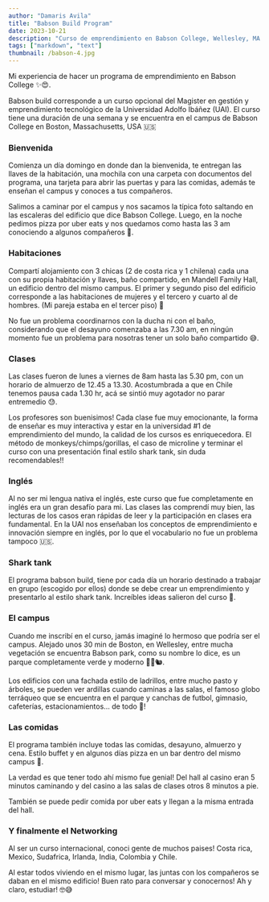 ```yaml
---
author: "Damaris Avila"
title: "Babson Build Program"
date: 2023-10-21
description: "Curso de emprendimiento en Babson College, Wellesley, MA."
tags: ["markdown", "text"]
thumbnail: /babson-4.jpg
---
```


Mi experiencia de hacer un programa de emprendimiento en Babson College <span class="emojify">:sparkles::heart_eyes:</span>.

Babson build corresponde a un curso opcional del Magister en gestión y emprendimiento tecnológico de la Universidad Adolfo Ibáñez (UAI). El curso tiene una duración de una semana y se encuentra en el campus de Babson College en Boston, Massachusetts, USA 🇺🇸 

### Bienvenida
Comienza un día domingo en donde dan la bienvenida, te entregan las llaves de la habitación, una mochila con una carpeta con documentos del programa, una tarjeta para abrir las puertas y para las comidas, además te enseñan el campus y conoces a tus compañeros. 

Salimos a caminar por el campus y nos sacamos la típica foto saltando en las escaleras del edificio que dice Babson College. Luego, en la noche pedimos pizza por uber eats y nos quedamos como hasta las 3 am conociendo a algunos compañeros 🍕.


### Habitaciones
Compartí alojamiento con 3 chicas (2 de costa rica y 1 chilena) cada una con su propia habitación y llaves, baño compartido, en Mandell Family Hall, un edificio dentro del mismo campus. El primer y segundo piso del edificio corresponde a las habitaciones de mujeres y el tercero y cuarto al de hombres. (Mi pareja estaba en el tercer piso) 🏨

No fue un problema coordinarnos con la ducha ni con el baño, considerando que el desayuno comenzaba a las 7.30 am, en ningún momento fue un problema para nosotras tener un solo baño compartido 😅.

### Clases
Las clases fueron de lunes a viernes de 8am hasta las 5.30 pm, con un horario de almuerzo de 12.45 a 13.30. Acostumbrada a que en Chile tenemos pausa cada 1.30 hr, acá se sintió muy agotador no parar entremedio 😓. 

Los profesores son buenisimos! Cada clase fue muy emocionante, la forma de enseñar es muy interactiva y estar en la universidad #1 de emprendimiento del mundo, la calidad de los cursos es enriquecedora. El método de monkeys/chimps/gorillas, el caso de microline y terminar el curso con una presentación final estilo shark tank, sin duda recomendables!!

### Inglés 
Al no ser mi lengua nativa el inglés, este curso que fue completamente en inglés era un gran desafío para mi. Las clases las comprendí muy bien, las lecturas de los casos eran rápidas de leer y la participación en clases era fundamental. En la UAI nos enseñaban los conceptos de emprendimiento e innovación siempre en inglés, por lo que el vocabulario no fue un problema tampoco 🇺🇸.


### Shark tank
El programa babson build, tiene por cada día un horario destinado a trabajar en grupo (escogido por ellos) donde se debe crear un emprendimiento y presentarlo al estilo shark tank. Increíbles ideas salieron del curso 🤩.

### El campus
Cuando me inscribí en el curso, jamás imaginé lo hermoso que podría ser el campus. Alejado unos 30 min de Boston, en Wellesley, entre mucha vegetación se encuentra Babson park, como su nombre lo dice, es un parque completamente verde y moderno 🌳🌿🐿.

Los edificios con una fachada estilo de ladrillos, entre mucho pasto y árboles, se pueden ver ardillas cuando caminas a las salas, el famoso globo terráqueo que se encuentra en el parque y canchas de futbol, gimnasio, cafeterías, estacionamientos... de todo 🏫!

### Las comidas
El programa también incluye todas las comidas, desayuno, almuerzo y cena. Estilo buffet y en algunos días pizza en un bar dentro del mismo campus 🍕.

La verdad es que tener todo ahí mismo fue genial! Del hall al casino eran 5 minutos caminando y del casino a las salas de clases otros 8 minutos a pie. 

También se puede pedir comida por uber eats y llegan a la misma entrada del hall.

### Y finalmente el Networking 
Al ser un curso internacional, conoci gente de muchos paises! Costa rica, Mexico, Sudafrica, Irlanda, India, Colombia y Chile.

Al estar todos viviendo en el mismo lugar, las juntas con los compañeros se daban en el mismo edificio! Buen rato para conversar y conocernos! Ah y claro, estudiar! 🤓😅




